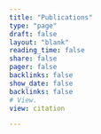 ```yaml
---
title: "Publications"
type: "page"
draft: false
layout: "blank"
reading_time: false
share: false
pager: false
backlinks: false
show_date: false
backlinks: false
# View.
view: citation

---
```

